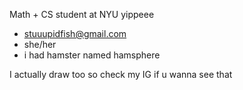 Math + CS student at NYU yippeee
-  stuuupidfish@gmail.com
-  she/her
-  i had hamster named hamsphere

I actually draw too so check my IG if u wanna see that

<!---
Stuuupidfish/Stuuupidfish is a ✨ special ✨ repository because its `README.md` (this file) appears on your GitHub profile.
You can click the Preview link to take a look at your changes.
--->
